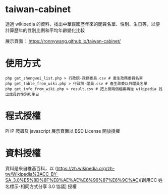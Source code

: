 # taiwan-cabinet
透過 wikipedia 的資料，找出中華民國歷年來的閣員名單、性別、生日等，以便計算歷年的性別比例和平均年齡變化比較

展示頁面： https://ronnywang.github.io/taiwan-cabinet/

使用方式
========
```
php get_zhengwei_list.php > 行政院-政務委員.csv # 產生政務委員名單
php get_table_from_wiki.php > 行政院-閣員.csv # 產生政委以外閣員名單
php get_info_from_wiki.php > result.csv # 把上面兩個檔案再從 wikipedia 找出成員的性別和生日
```

程式授權
========
PHP 爬蟲及 javascript 展示頁面以 BSD License 開放授權

資料授權
========
資料是來自維基百科，以 (https://zh.wikipedia.org/zh-tw/Wikipedia%3ACC_BY-SA_3.0%E5%8D%8F%E8%AE%AE%E6%96%87%E6%9C%AC)[創用CC 姓名標示-相同方式分享 3.0 協議] 授權
